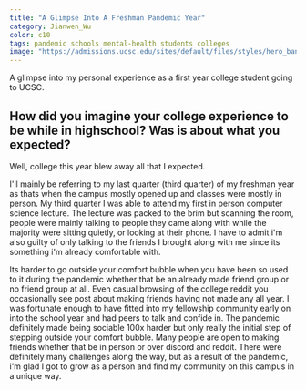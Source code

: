 ```yaml
---
title: "A Glimpse Into A Freshman Pandemic Year"
category: Jianwen_Wu
color: c10
tags: pandemic schools mental-health students colleges
image: "https://admissions.ucsc.edu/sites/default/files/styles/hero_banner_mobile/public/2021-08/Sammy%20Mask%20Laptop.jpeg?itok=xsabyLJ0"
---
```

A glimpse into my personal experience as a first year college student going to UCSC.
<!--more-->

## How did you imagine your college experience to be while in highschool? Was is about what you expected?

Well, college this year blew away all that I expected.

I'll mainly be referring to my last quarter (third quarter) of my freshman year as thats when the campus mostly opened up and classes were mostly in person. My third quarter I was able to attend my first in person computer science lecture. The lecture was packed to the brim but scanning the room, people were mainly talking to people they came along with while the majority were sitting quietly, or looking at their phone. I have to admit i'm also guilty of only talking to the friends I brought along with me since its something i'm already comfortable with.

Its harder to go outside your comfort bubble when you have been so used to it during the pandemic whether that be an already made friend group or no friend group at all. Even casual browsing of the college reddit you occasionally see post about making friends having not made any all year. I was fortunate enough to have fitted into my fellowship community early on into the school year and had peers to talk and confide in. The pandemic definitely made being sociable 100x harder but only really the initial step of stepping outside your comfort bubble. Many people are open to making friends whether that be in person or over discord and reddit. There were definitely many challenges along the way, but as a result of the pandemic, i'm glad I got to grow as a person and find my community on this campus in a unique way.
